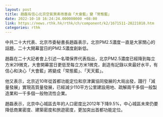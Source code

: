```yaml
---
layout: post
title: 趙磊有信心北京空氣質素改善由「大會藍」變「常態藍」
date: 2022-10-18 16:24:24.000000000 +08:00
link: https://news.rthk.hk/rthk/ch/component/k2/1671511-20221018.htm
categories: rthk
---
```


中共二十大代表、北京市委秘書長趙磊表示，北京PM2.5濃度一直是大家關心的話題，二十大開幕當日的PM2.5濃度創新低。

趙磊在二十大記者會上引述一名環保界代表指出，北京PM2.5濃度已經降到每立方米29微克，大會開幕當日更低至每立方米1微克，創造有記錄以來最好水平，有信心和決心「大會藍」將變成「常態藍」、「天天藍」。

他又表示，北京近10年從首都功能定位和京津冀協同發展的大局出發，踐行「減量發展」實現高質量發展，已經減少110平方公里建設用地、疏解兩千多個一般製造業和一千多個一般物流性企業。

趙磊表示，北京中心城區去年的人口密度比2012年下降9.5%，中心城區未來仍要降低商業密度、建築密度和旅遊密度，更加突出首都功能定位。
